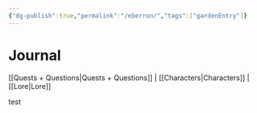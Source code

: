 ```yaml
---
{"dg-publish":true,"permalink":"/eberron/","tags":["gardenEntry"]}
---
```


# Journal
[[Quests + Questions\|Quests + Questions]] | [[Characters\|Characters]] | [[Lore\|Lore]]

test
